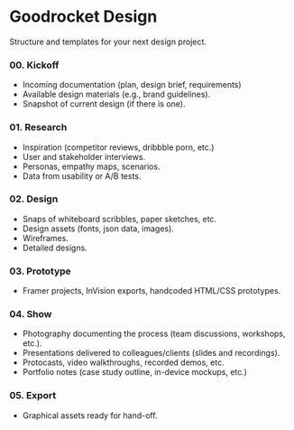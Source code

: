 # Goodrocket Design

Structure and templates for your next design project.

### 00. Kickoff

- Incoming documentation (plan, design brief, requirements)
- Available design materials (e.g., brand guidelines).
- Snapshot of current design (if there is one).

### 01. Research

- Inspiration (competitor reviews, dribbble porn, etc.)
- User and stakeholder interviews.
- Personas, empathy maps, scenarios.
- Data from usability or A/B tests.

### 02. Design

- Snaps of whiteboard scribbles, paper sketches, etc.
- Design assets (fonts, json data, images).
- Wireframes.
- Detailed designs.

### 03. Prototype

- Framer projects, InVision exports, handcoded HTML/CSS prototypes.

### 04. Show

- Photography documenting the process (team discussions, workshops, etc.).
- Presentations delivered to colleagues/clients (slides and recordings).
- Protocasts, video walkthroughs, recorded demos, etc.
- Portfolio notes (case study outline, in-device mockups, etc.)

### 05. Export

- Graphical assets ready for hand-off.
